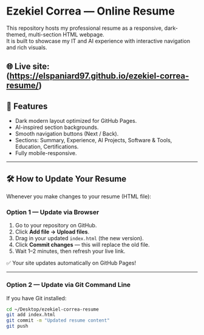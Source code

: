 # Ezekiel Correa — Online Resume

This repository hosts my professional resume as a responsive, dark-themed, multi-section HTML webpage.  
It is built to showcase my IT and AI experience with interactive navigation and rich visuals.

🌐 **Live site:**  
(https://elspaniard97.github.io/ezekiel-correa-resume/)
---

## 🧠 Features
- Dark modern layout optimized for GitHub Pages.
- AI-inspired section backgrounds.
- Smooth navigation buttons (Next / Back).
- Sections: Summary, Experience, AI Projects, Software & Tools, Education, Certifications.
- Fully mobile-responsive.

---

## 🛠️ How to Update Your Resume
Whenever you make changes to your resume (HTML file):

### **Option 1 — Update via Browser**
1. Go to your repository on GitHub.
2. Click **Add file → Upload files**.
3. Drag in your updated `index.html` (the new version).
4. Click **Commit changes** — this will replace the old file.
5. Wait 1–2 minutes, then refresh your live link.  

✅ Your site updates automatically on GitHub Pages!

---

### **Option 2 — Update via Git Command Line**
If you have Git installed:
```bash
cd ~/Desktop/ezekiel-correa-resume
git add index.html
git commit -m "Updated resume content"
git push
